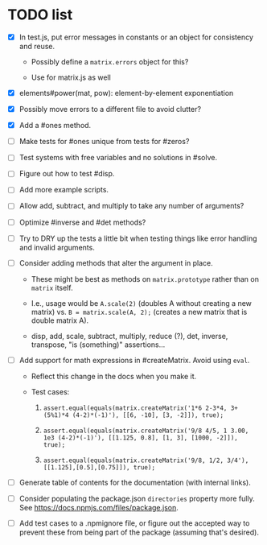 # TODO list

- [x] In test.js, put error messages in constants or an object for consistency and reuse.

    * Possibly define a `matrix.errors` object for this?

    * Use for matrix.js as well

- [x] elements#power(mat, pow): element-by-element exponentiation

- [x] Possibly move errors to a different file to avoid clutter?

- [x] Add a #ones method.

- [ ] Make tests for #ones unique from tests for #zeros?

- [ ] Test systems with free variables and no solutions in #solve.

- [ ] Figure out how to test #disp.

- [ ] Add more example scripts.

- [ ] Allow add, subtract, and multiply to take any number of arguments?

- [ ] Optimize #inverse and #det methods?

- [ ] Try to DRY up the tests a little bit when testing things like error handling and invalid arguments.

- [ ] Consider adding methods that alter the argument in place.

    * These might be best as methods on `matrix.prototype` rather than on `matrix` itself.

    * I.e., usage would be `A.scale(2)` (doubles A without creating a new matrix)
      vs. `B = matrix.scale(A, 2);` (creates a new matrix that is double matrix A).

    * disp, add, scale, subtract, multiply, reduce (?),
      det, inverse, transpose, "is (something)" assertions...

- [ ] Add support for math expressions in #createMatrix. Avoid using `eval`.

    * Reflect this change in the docs when you make it.

    * Test cases:

        1. `assert.equal(equals(matrix.createMatrix('1*6 2-3*4, 3+(5%1)*4 (4-2)*(-1)'), [[6, -10], [3, -2]]), true);`

        2. `assert.equal(equals(matrix.createMatrix('9/8 4/5, 1 3.00, 1e3 (4-2)*(-1)'), [[1.125, 0.8], [1, 3], [1000, -2]]), true);`

        3. `assert.equal(equals(matrix.createMatrix('9/8, 1/2, 3/4'), [[1.125],[0.5],[0.75]]), true);`

- [ ] Generate table of contents for the documentation (with internal links).

- [ ] Consider populating the package.json `directories` property more fully. See https://docs.npmjs.com/files/package.json.

- [ ] Add test cases to a .npmignore file, or figure out the accepted way to prevent these from being part of the package (assuming that's desired).
